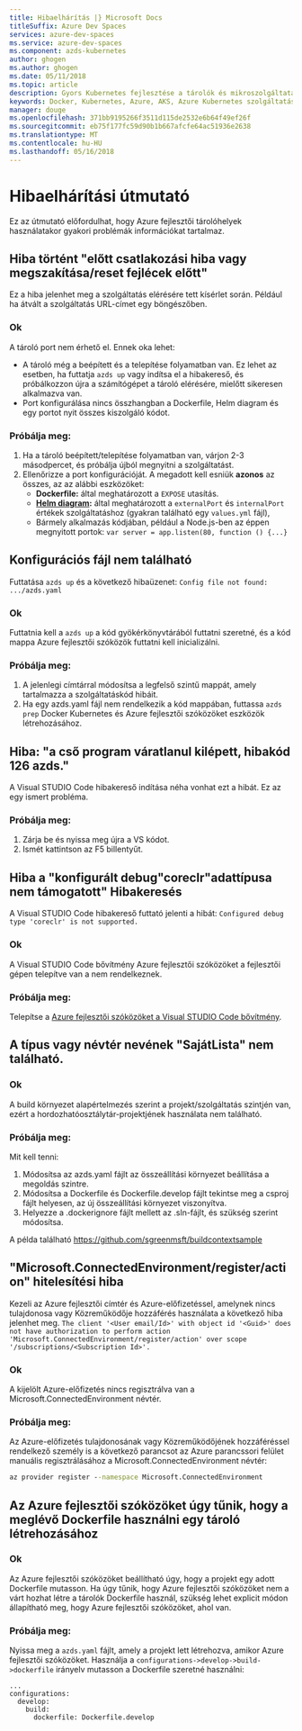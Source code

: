 ```yaml
---
title: Hibaelhárítás |} Microsoft Docs
titleSuffix: Azure Dev Spaces
services: azure-dev-spaces
ms.service: azure-dev-spaces
ms.component: azds-kubernetes
author: ghogen
ms.author: ghogen
ms.date: 05/11/2018
ms.topic: article
description: Gyors Kubernetes fejlesztése a tárolók és mikroszolgáltatások létrehozására az Azure-on
keywords: Docker, Kubernetes, Azure, AKS, Azure Kubernetes szolgáltatás, tárolók
manager: douge
ms.openlocfilehash: 371bb9195266f3511d115de2532e6b64f49ef26f
ms.sourcegitcommit: eb75f177fc59d90b1b667afcfe64ac51936e2638
ms.translationtype: MT
ms.contentlocale: hu-HU
ms.lasthandoff: 05/16/2018
---
```

# <a name="troubleshooting-guide"></a>Hibaelhárítási útmutató

Ez az útmutató előfordulhat, hogy Azure fejlesztői tárolóhelyek használatakor gyakori problémák információkat tartalmaz.

## <a name="error-upstream-connect-error-or-disconnectreset-before-headers"></a>Hiba történt "előtt csatlakozási hiba vagy megszakítása/reset fejlécek előtt"
Ez a hiba jelenhet meg a szolgáltatás elérésére tett kísérlet során. Például ha átvált a szolgáltatás URL-címet egy böngészőben. 

### <a name="reason"></a>Ok 
A tároló port nem érhető el. Ennek oka lehet: 
* A tároló még a beépített és a telepítése folyamatban van. Ez lehet az esetben, ha futtatja `azds up` vagy indítsa el a hibakereső, és próbálkozzon újra a számítógépet a tároló elérésére, mielőtt sikeresen alkalmazva van.
* Port konfigurálása nincs összhangban a Dockerfile, Helm diagram és egy portot nyit összes kiszolgáló kódot.

### <a name="try"></a>Próbálja meg:
1. Ha a tároló beépített/telepítése folyamatban van, várjon 2-3 másodpercet, és próbálja újból megnyitni a szolgáltatást. 
1. Ellenőrizze a port konfigurációját. A megadott kell esniük **azonos** az összes, az az alábbi eszközöket:
    * **Dockerfile:** által meghatározott a `EXPOSE` utasítás.
    * **[Helm diagram](https://docs.helm.sh):** által meghatározott a `externalPort` és `internalPort` értékek szolgáltatáshoz (gyakran található egy `values.yml` fájl),
    * Bármely alkalmazás kódjában, például a Node.js-ben az éppen megnyitott portok: `var server = app.listen(80, function () {...}`


## <a name="config-file-not-found"></a>Konfigurációs fájl nem található
Futtatása `azds up` és a következő hibaüzenet: `Config file not found: .../azds.yaml`

### <a name="reason"></a>Ok
Futtatnia kell a `azds up` a kód gyökérkönyvtárából futtatni szeretné, és a kód mappa Azure fejlesztői szóközök futtatni kell inicializálni.

### <a name="try"></a>Próbálja meg:
1. A jelenlegi címtárral módosítsa a legfelső szintű mappát, amely tartalmazza a szolgáltatáskód hibáit. 
1. Ha egy azds.yaml fájl nem rendelkezik a kód mappában, futtassa `azds prep` Docker Kubernetes és Azure fejlesztői szóközöket eszközök létrehozásához.

## <a name="error-the-pipe-program-azds-exited-unexpectedly-with-code-126"></a>Hiba: "a cső program váratlanul kilépett, hibakód 126 azds."
A Visual STUDIO Code hibakereső indítása néha vonhat ezt a hibát. Ez az egy ismert probléma.

### <a name="try"></a>Próbálja meg:
1. Zárja be és nyissa meg újra a VS kódot.
2. Ismét kattintson az F5 billentyűt.


## <a name="debugging-error-configured-debug-type-coreclr-is-not-supported"></a>Hiba a "konfigurált debug"coreclr"adattípusa nem támogatott" Hibakeresés
A Visual STUDIO Code hibakereső futtató jelenti a hibát: `Configured debug type 'coreclr' is not supported.`

### <a name="reason"></a>Ok
A Visual STUDIO Code bővítmény Azure fejlesztői szóközöket a fejlesztői gépen telepítve van a nem rendelkeznek.

### <a name="try"></a>Próbálja meg:
Telepítse a [Azure fejlesztői szóközöket a Visual STUDIO Code bővítmény](get-started-netcore.md).

## <a name="the-type-or-namespace-name-mylibrary-could-not-be-found"></a>A típus vagy névtér nevének "SajátLista" nem található.

### <a name="reason"></a>Ok 
A build környezet alapértelmezés szerint a projekt/szolgáltatás szintjén van, ezért a hordozhatóosztálytár-projektjének használata nem található.

### <a name="try"></a>Próbálja meg:
Mit kell tenni:
1. Módosítsa az azds.yaml fájlt az összeállítási környezet beállítása a megoldás szintre.
2. Módosítsa a Dockerfile és Dockerfile.develop fájlt tekintse meg a csproj fájlt helyesen, az új összeállítási környezet viszonyítva.
3. Helyezze a .dockerignore fájlt mellett az .sln-fájlt, és szükség szerint módosítsa.

A példa található https://github.com/sgreenmsft/buildcontextsample

## <a name="microsoftconnectedenvironmentregisteraction-authorization-error"></a>"Microsoft.ConnectedEnvironment/register/action" hitelesítési hiba
Kezeli az Azure fejlesztői címtér és Azure-előfizetéssel, amelynek nincs tulajdonosa vagy Közreműködője hozzáférés használata a következő hiba jelenhet meg.
`The client '<User email/Id>' with object id '<Guid>' does not have authorization to perform action 'Microsoft.ConnectedEnvironment/register/action' over scope '/subscriptions/<Subscription Id>'.`

### <a name="reason"></a>Ok
A kijelölt Azure-előfizetés nincs regisztrálva van a Microsoft.ConnectedEnvironment névtér.

### <a name="try"></a>Próbálja meg:
Az Azure-előfizetés tulajdonosának vagy Közreműködőjének hozzáféréssel rendelkező személy is a következő parancsot az Azure parancssori felület manuális regisztrálásához a Microsoft.ConnectedEnvironment névtér:

```cmd
az provider register --namespace Microsoft.ConnectedEnvironment
```

## <a name="azure-dev-spaces-doesnt-seem-to-use-my-existing-dockerfile-to-build-a-container"></a>Az Azure fejlesztői szóközöket úgy tűnik, hogy a meglévő Dockerfile használni egy tároló létrehozásához 

### <a name="reason"></a>Ok
Az Azure fejlesztői szóközöket beállítható úgy, hogy a projekt egy adott Dockerfile mutasson. Ha úgy tűnik, hogy Azure fejlesztői szóközöket nem a várt hozhat létre a tárolók Dockerfile használ, szükség lehet explicit módon állapítható meg, hogy Azure fejlesztői szóközöket, ahol van. 

### <a name="try"></a>Próbálja meg:
Nyissa meg a `azds.yaml` fájlt, amely a projekt lett létrehozva, amikor Azure fejlesztői szóközöket. Használja a `configurations->develop->build->dockerfile` irányelv mutasson a Dockerfile szeretné használni:

```
...
configurations:
  develop:
    build:
      dockerfile: Dockerfile.develop
```